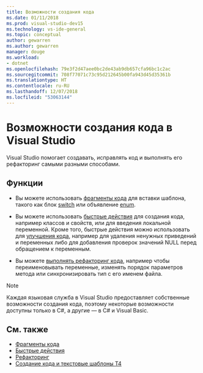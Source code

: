 ```yaml
---
title: Возможности создания кода
ms.date: 01/11/2018
ms.prod: visual-studio-dev15
ms.technology: vs-ide-general
ms.topic: conceptual
author: gewarren
ms.author: gewarren
manager: douge
ms.workload:
- dotnet
ms.openlocfilehash: 79e3f2d47aee0bc2de43ab9db657cfa96bc1c2ac
ms.sourcegitcommit: 708f77071c73c95d212645b00fa943d45d35361b
ms.translationtype: HT
ms.contentlocale: ru-RU
ms.lasthandoff: 12/07/2018
ms.locfileid: "53063144"
---
```

# <a name="code-generation-features-in-visual-studio"></a>Возможности создания кода в Visual Studio

Visual Studio помогает создавать, исправлять код и выполнять его рефакторинг самыми разными способами.

## <a name="features"></a>Функции

- Вы можете использовать [фрагменты кода](../ide/code-snippets.md) для вставки шаблона, такого как блок [switch](/dotnet/csharp/language-reference/keywords/switch) или объявление [enum](/dotnet/csharp/language-reference/keywords/enum).

- Вы можете использовать [быстрые действия](../ide/quick-actions.md) для создания кода, например классов и свойств, или для введения локальной переменной. Кроме того, быстрые действия можно использовать для [улучшения кода](../ide/common-quick-actions.md), например для удаления ненужных приведений и переменных либо для добавления проверок значений NULL перед обращением к переменным.

- Вы можете [выполнять рефакторинг кода](../ide/refactoring-in-visual-studio.md), например чтобы переименовывать переменные, изменять порядок параметров метода или синхронизировать тип с его именем файла.

> [!NOTE]
> Каждая языковая служба в Visual Studio предоставляет собственные возможности создания кода, поэтому некоторые возможности доступны только в C#, а другие — в C# и Visual Basic.

## <a name="see-also"></a>См. также

- [Фрагменты кода](../ide/code-snippets.md)
- [Быстрые действия](../ide/quick-actions.md)
- [Рефакторинг](../ide/refactoring-in-visual-studio.md)
- [Создание кода и текстовые шаблоны T4](../modeling/code-generation-and-t4-text-templates.md)